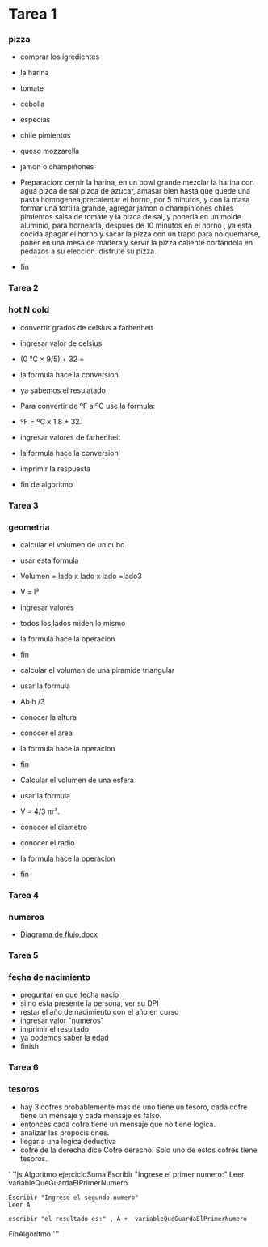 # Tarea 1 
### pizza 
* comprar los igredientes
* la harina
* tomate
* cebolla
* especias
* chile pimientos
* queso mozzarella
* jamon o champiñones

* Preparacion: cernir la harina, en un bowl grande mezclar la harina con agua pizca de sal pizca de azucar, amasar bien hasta que quede una pasta homogenea,precalentar el horno, por 5 minutos, y con la masa formar una tortilla grande, agregar jamon o champiniones chiles pimientos salsa de tomate y la pizca de sal, y ponerla en un molde aluminio, para hornearla, despues de 10 minutos en el horno , ya esta cocida apagar el horno y sacar la pizza con un trapo para no quemarse, poner en una mesa de madera y servir la pizza caliente cortandola en pedazos a su eleccion. disfrute su pizza.
* fin

### Tarea 2
### hot N cold
* convertir grados de celsius a farhenheit
*  ingresar valor de celsius
* (0 °C × 9/5) + 32 = 
* la formula hace la conversion
* ya sabemos el resulatado


* Para convertir de ºF a ºC use la fórmula:
* ºF = ºC x 1.8 + 32. 
* ingresar valores de farhenheit
* la formula hace la conversion
* imprimir la respuesta
* fin de algoritmo

### Tarea 3
### geometria
* calcular el volumen de un cubo
* usar esta formula
* Volumen = lado x lado x lado =lado3
* V = l³
* ingresar valores 
* todos los lados miden lo mismo
* la formula hace la operacion
* fin

* calcular el volumen de una piramide triangular
* usar la formula
* Ab·h /3
* conocer la altura
* conocer el area
* la formula hace la operacion
* fin

* Calcular el volumen de una esfera
* usar la formula
* V = 4/3 πr³. 
* conocer el diametro
* conocer el radio
* la formula hace la operacion
* fin

### Tarea 4
### numeros 
* [Diagrama de flujo.docx](https://github.com/libbyloppez/core-code-from-scratch-readme/files/11484043/Diagrama.de.flujo.docx)

### Tarea 5
### fecha de nacimiento
* preguntar en que fecha nacio 
* si no esta presente la persona, ver su DPI
* restar el año de nacimiento con el año en curso
* ingresar valor "numeros" 
* imprimir el resultado
* ya podemos saber la edad
* finish

### Tarea 6
### tesoros
* hay 3 cofres probablemente mas de uno tiene un tesoro, cada cofre tiene un mensaje y cada mensaje es falso.
* entonces cada cofre tiene un mensaje que no tiene logica.
* analizar las propocisiones.
* llegar a una logica deductiva
* cofre de la derecha dice Cofre derecho: Solo uno de estos cofres tiene tesoros.

' ''js
Algoritmo ejercicioSuma
	Escribir "Ingrese el primer numero:"
	Leer variableQueGuardaElPrimerNumero
	
	Escribir "Ingrese el segundo numero"
	Leer A
	
	escribir "el resultado es:" , A +  variableQueGuardaElPrimerNumero
	
	
FinAlgoritmo
'''






